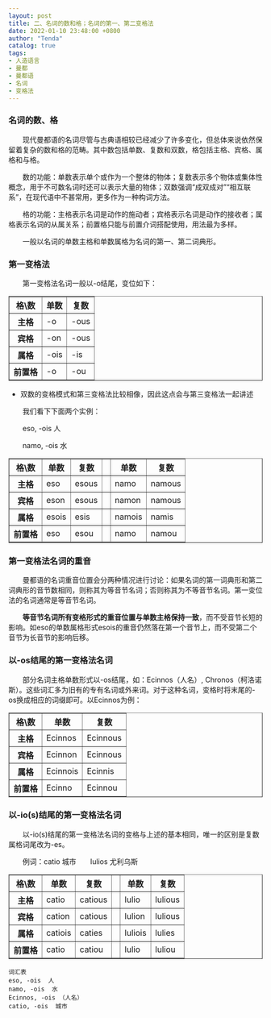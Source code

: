 ```yaml
---
layout: post
title: 二、名词的数和格；名词的第一、第二变格法
date: 2022-01-10 23:48:00 +0800
author: "Tenda"
catalog: true
tags:
- 人造语言
- 曼都
- 曼都语
- 名词
- 变格法
---
```


### 名词的数、格

　　现代曼都语的名词尽管与古典语相较已经减少了许多变化，但总体来说依然保留着复杂的数和格的范畴。其中数包括单数、复数和双数，格包括主格、宾格、属格和与格。
  
　　数的功能：单数表示单个或作为一个整体的物体；复数表示多个物体或集体性概念，用于不可数名词时还可以表示大量的物体；双数强调“成双成对”“相互联系”，在现代语中不甚常用，更多作为一种构词方法。
  
　　格的功能：主格表示名词是动作的施动者；宾格表示名词是动作的接收者；属格表示名词的从属关系；前置格只能与前置介词搭配使用，用法最为多样。
  
　　一般以名词的单数主格和单数属格为名词的第一、第二词典形。

### 第一变格法

　　第一变格法名词一般以-o结尾，变位如下：

<table border="1">
  <tr>
    <th>格\数</th>
    <th>单数</th>
    <th>复数</th>
  </tr>
  <tr>
    <th>主格</th>
    <td>-o</td>
    <td>-ous</td>
  </tr>
  <tr>
    <th>宾格</th>
    <td>-on</td>
    <td>-ous</td>
  </tr>
  <tr>
    <th>属格</th>
    <td>-ois</td>
    <td>-is</td>
  </tr>
  <tr>
    <th>前置格</th>
    <td>-o</td>
    <td>-ou</td>
  </tr>
</table>

* 双数的变格模式和第三变格法比较相像，因此这点会与第三变格法一起讲述

　　我们看下下面两个实例：
  
　　eso, -ois 人
  
　　namo, -ois 水

<table border="1">
  <tr>
    <th>格\数</th>
    <th>单数</th>
    <th>复数</th>
    <th></th>
    <th>单数</th>
    <th>复数</th>
  </tr>
  <tr>
    <th>主格</th>
    <td>eso</td>
    <td>esous</td>
    <td></td>
    <td>namo</td>
    <td>namous</td>
  </tr>
  <tr>
    <th>宾格</th>
    <td>eson</td>
    <td>esous</td>
    <td></td>
    <td>namon</td>
    <td>namous</td>
  </tr>
  <tr>
    <th>属格</th>
    <td>esois</td>
    <td>esis</td>
    <td></td>
    <td>namois</td>
    <td>namis</td>
  </tr>
  <tr>
    <th>前置格</th>
    <td>eso</td>
    <td>esou</td>
    <td></td>
    <td>namo</td>
    <td>namou</td>
  </tr>
</table>

### 第一变格法名词的重音

　　曼都语的名词重音位置会分两种情况进行讨论：如果名词的第一词典形和第二词典形的音节数相同，则称其为等音节名词；否则称其为不等音节名词。第一变位法的名词通常是等音节名词。

　　**等音节名词所有变格形式的重音位置与单数主格保持一致**，而不受音节长短的影响。如eso的单数属格形式esois的重音仍然落在第一个音节上，而不受第二个音节为长音节的影响后移。

### 以-os结尾的第一变格法名词

　　部分名词主格单数形式以-os结尾，如：Ecinnos（人名）, Chronos（柯洛诺斯）。这些词汇多为旧有的专有名词或外来词。对于这种名词，变格时将末尾的-os换成相应的词缀即可。以Ecinnos为例：

<table border="1">
  <tr>
    <th>格\数</th>
    <th>单数</th>
    <th>复数</th>
  </tr>
  <tr>
    <th>主格</th>
    <td>Ecinnos</td>
    <td>Ecinnous</td>
  </tr>
  <tr>
    <th>宾格</th>
    <td>Ecinnon</td>
    <td>Ecinnous</td>
  </tr>
  <tr>
    <th>属格</th>
    <td>Ecinnois</td>
    <td>Ecinnis</td>
  </tr>
  <tr>
    <th>前置格</th>
    <td>Ecinno</td>
    <td>Ecinnou</td>
  </tr>
</table>

### 以-io(s)结尾的第一变格法名词

　　以-io(s)结尾的第一变格法名词的变格与上述的基本相同，唯一的区别是复数属格词尾改为-es。

　　例词：catio 城市　　Iulios 尤利乌斯

<table border="1">
  <tr>
    <th>格\数</th>
    <th>单数</th>
    <th>复数</th>
    <th></th>
    <th>单数</th>
    <th>复数</th>
  </tr>
  <tr>
    <th>主格</th>
    <td>catio</td>
    <td>catious</td>
    <td></td>
    <td>Iulio</td>
    <td>Iulious</td>
  </tr>
  <tr>
    <th>宾格</th>
    <td>cation</td>
    <td>catious</td>
    <td></td>
    <td>Iulion</td>
    <td>Iulious</td>
  </tr>
  <tr>
    <th>属格</th>
    <td>catiois</td>
    <td>caties</td>
    <td></td>
    <td>Iuliois</td>
    <td>Iulies</td>
  </tr>
  <tr>
    <th>前置格</th>
    <td>catio</td>
    <td>catiou</td>
    <td></td>
    <td>Iulio</td>
    <td>Iuliou</td>
  </tr>
</table>

```
词汇表
eso, -ois  人
namo, -ois  水
Ecinnos, -ois （人名）
catio, -ois  城市
```
